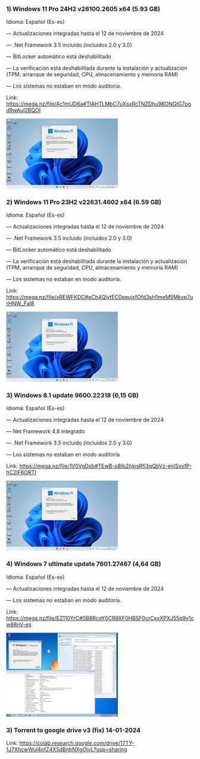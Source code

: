 ### 1) Windows 11 Pro 24H2 v26100.2605 x64 (5.93 GB)

Idioma: Español (Es-es)

— Actualizaciones integradas hasta el 12 de noviembre de 2024

— .Net Framework 3.5 incluido (incluidos 2.0 y 3.0)

— BitLocker automático está deshabilitado

— La verificación está deshabilitada durante la instalación y actualización (TPM, arranque de seguridad, CPU, almacenamiento y memoria RAM)

— Los sistemas no estaban en modo auditoría.

Link:
https://mega.nz/file/Ac1mUD6a#TIAHTLMbC7uXsxRcTNZDhu98ONGtG7ogd9wAuI2BQOI

<img src="win11.png" alt="Logo de mi proyecto" width="300" />


### 2) Windows 11 Pro 23H2 v22631.4602 x64 (6.59 GB)

Idioma: Español (Es-es)

— Actualizaciones integradas hasta el 12 de noviembre de 2024

— .Net Framework 3.5 incluido (incluidos 2.0 y 3.0)

— BitLocker automático está deshabilitado

— La verificación está deshabilitada durante la instalación y actualización (TPM, arranque de seguridad, CPU, almacenamiento y memoria RAM)

— Los sistemas no estaban en modo auditoría.

Link:
https://mega.nz/file/xREWFKDC#eCh4QlytEC0peujsfOfd3sH1meM5Mkvp7urHNW_Fal8

<img src="win11.png" alt="Logo de mi proyecto" width="300" />


### 3) Windows 8.1 update 9600.22318 (6,15 GB)

Idioma: Español (Es-es)

— Actualizaciones integradas hasta el 12 de noviembre de 2024

— Net Framework 4.8 integrado

— .Net Framework 3.5 incluido (incluidos 2.0 y 3.0)

— Los sistemas no estaban en modo auditoría

Link:
https://mega.nz/file/1V0VgDxb#TEwB-o8Ib2hlpsRfI3qQbVz-enlSxvfP-hC2IF6ORTI

<img src="win11.png" alt="Logo de mi proyecto" width="300" />


### 4) Windows 7 ultimate update 7601.27467 (4,64 GB)

Idioma: Español (Es-es)

— Actualizaciones integradas hasta el 12 de noviembre de 2024

— Los sistemas no estaban en modo auditoría.

Link:
https://mega.nz/file/EZ110YrC#0B8RcoY0CR9XF0HBSF0crCxxXPXJ55q9y1cw88nV-es

<img src="win7.png" alt="Logo de mi proyecto" width="300" />

### 3) Torrent to google drive v3 (fix) 14-01-2024

Link: https://colab.research.google.com/drive/17TY-1J7XhcwWul4nfZ4X5dBnbNXgOjvL?usp=sharing
